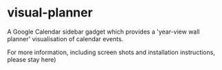 # visual-planner
A Google Calendar sidebar gadget which provides a 'year-view wall planner' visualisation of calendar events.

For more information, including screen shots and installation instructions, please stay here)
